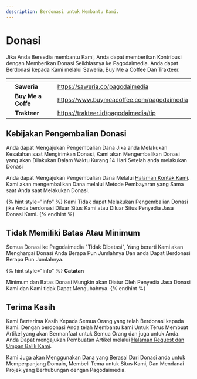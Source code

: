 ```yaml
---
description: Berdonasi untuk Membantu Kami.
---
```


# Donasi

Jika Anda Bersedia membantu Kami, Anda dapat memberikan Kontribusi dengan Memberikan Donasi Seikhlasnya ke Pagodaimedia. Anda dapat Berdonasi kepada Kami melalui Saweria, Buy Me a Coffee Dan Trakteer.

<table data-view="cards"><thead><tr><th></th><th></th><th></th><th data-hidden data-card-target data-type="content-ref"></th></tr></thead><tbody><tr><td></td><td><strong>Saweria</strong></td><td></td><td><a href="https://saweria.co/pagodaimedia">https://saweria.co/pagodaimedia</a></td></tr><tr><td></td><td><strong>Buy Me a Coffe</strong></td><td></td><td><a href="https://www.buymeacoffee.com/pagodaimedia">https://www.buymeacoffee.com/pagodaimedia</a></td></tr><tr><td></td><td><strong>Trakteer</strong></td><td></td><td><a href="https://trakteer.id/pagodaimedia/tip">https://trakteer.id/pagodaimedia/tip</a></td></tr></tbody></table>

## Kebijakan Pengembalian Donasi

Anda dapat Mengajukan Pengembalian Dana Jika anda Melakukan Kesalahan saat Mengirimkan Donasi, Kami akan Mengembalikan Donasi yang akan Dilakukan Dalam Waktu Kurang 14 Hari Setelah anda melakukan Donasi

Anda dapat Mengajukan Pengembalian Dana Melalui [Halaman Kontak Kami](https://www.pagodaimedia.my.id/p/contact-us.html). Kami akan mengembalikan Dana melalui Metode Pembayaran yang Sama saat Anda saat Melakukan Donasi.

{% hint style="info" %}
Kami Tidak dapat Melakukan Pengembalian Donasi jika Anda berdonasi Diluar Situs Kami atau Diluar Situs Penyedia Jasa Donasi Kami.
{% endhint %}

## Tidak Memiliki Batas Atau Minimum

Semua Donasi ke Pagodaimedia "Tidak Dibatasi", Yang berarti Kami akan Menghargai Donasi Anda Berapa Pun Jumlahnya Dan anda Dapat Berdonasi Berapa Pun Jumlahnya.

{% hint style="info" %}
**Catatan**

Minimum dan Batas Donasi Mungkin akan Diatur Oleh Penyedia Jasa Donasi Kami dan Kami tidak Dapat Mengubahnya.
{% endhint %}

## Terima Kasih

Kami Berterima Kasih Kepada Semua Orang yang telah Berdonasi kepada Kami. Dengan berdonasi Anda telah Membantu kami Untuk Terus Membuat Artikel yang akan Bermanfaat untuk Semua Orang dan juga untuk Anda. Anda Dapat mengajukan Pembuatan Artikel melalui [Halaman Request dan Umpan Balik Kami](https://www.pagodaimedia.my.id/p/reports.html).

Kami Juga akan Menggunakan Dana yang Berasal Dari Donasi anda untuk Memperpanjang Domain, Membeli Tema untuk Situs Kami, Dan Mendanai Projek yang Berhubungan dengan Pagodaimedia.
